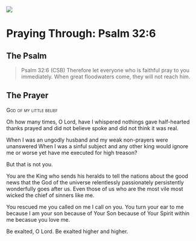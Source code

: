 <img class="intro-left" style="margin-top:10px" src="/images/art-paris-psalter.jpg">

# Praying Through: Psalm 32:6

<p style="clear:both;">

## The Psalm

>Psalm 32:6 (CSB)   Therefore let everyone who is faithful pray to you immediately. When great floodwaters come, they will not reach him.

## The Prayer

<div style="font-variant: small-caps;">
God of my little belief
</div>


Oh how many times, O Lord,
  have I whispered nothings
  gave half-hearted thanks
  prayed and did not believe
  spoke and did not think it was real.

When I was an ungodly husband
  and my weak non-prayers were unanswered
  When I was a sinful subject
  and any other king would ignore me
  or worse yet
  have me executed
  for high treason?

But that is not you.

You are the King who sends his heralds
  to tell the nations
  about the good news
  that the God of the universe
  relentlessly
  passionately
  persistently
  wonderfully
  goes after us.
  Even those of us
  who are the most vile
  most wicked
  the chief of sinners
  like me.

You rescued me
  you called on me
  I call on you.
  You turn your ear to me
  because I am your son
  because of Your Son
  because of Your Spirit within me
  becasue you love me.

Be exalted, O Lord.
Be exalted higher and higher.
